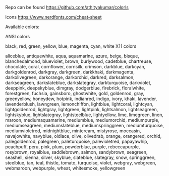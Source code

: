 
Repo can be found https://github.com/athityakumar/colorls

Icons https://www.nerdfonts.com/cheat-sheet

Available colors:

ANSI colors

black, red, green, yellow, blue, magenta, cyan, white
X11 colors

aliceblue, antiquewhite, aqua, aquamarine, azure, beige, bisque, blanchedalmond, blueviolet, brown, burlywood, cadetblue, chartreuse, chocolate, coral, cornflower, cornsilk, crimson, darkblue, darkcyan, darkgoldenrod, darkgray, darkgreen, darkkhaki, darkmagenta, darkolivegreen, darkorange, darkorchid, darkred, darksalmon, darkseagreen, darkslateblue, darkslategray, darkturquoise, darkviolet, deeppink, deepskyblue, dimgray, dodgerblue, firebrick, floralwhite, forestgreen, fuchsia, gainsboro, ghostwhite, gold, goldenrod, gray, greenyellow, honeydew, hotpink, indianred, indigo, ivory, khaki, lavender, lavenderblush, lawngreen, lemonchiffon, lightblue, lightcoral, lightcyan, lightgoldenrod, lightgray, lightgreen, lightpink, lightsalmon, lightseagreen, lightskyblue, lightslategray, lightsteelblue, lightyellow, lime, limegreen, linen, maroon, mediumaquamarine, mediumblue, mediumorchid, mediumpurple, mediumseagreen, mediumslateblue, mediumspringgreen, mediumturquoise, mediumvioletred, midnightblue, mintcream, mistyrose, moccasin, navajowhite, navyblue, oldlace, olive, olivedrab, orange, orangered, orchid, palegoldenrod, palegreen, paleturquoise, palevioletred, papayawhip, peachpuff, peru, pink, plum, powderblue, purple, rebeccapurple, rosybrown, royalblue, saddlebrown, salmon, sandybrown, seagreen, seashell, sienna, silver, skyblue, slateblue, slategray, snow, springgreen, steelblue, tan, teal, thistle, tomato, turquoise, violet, webgray, webgreen, webmaroon, webpurple, wheat, whitesmoke, yellowgreen
